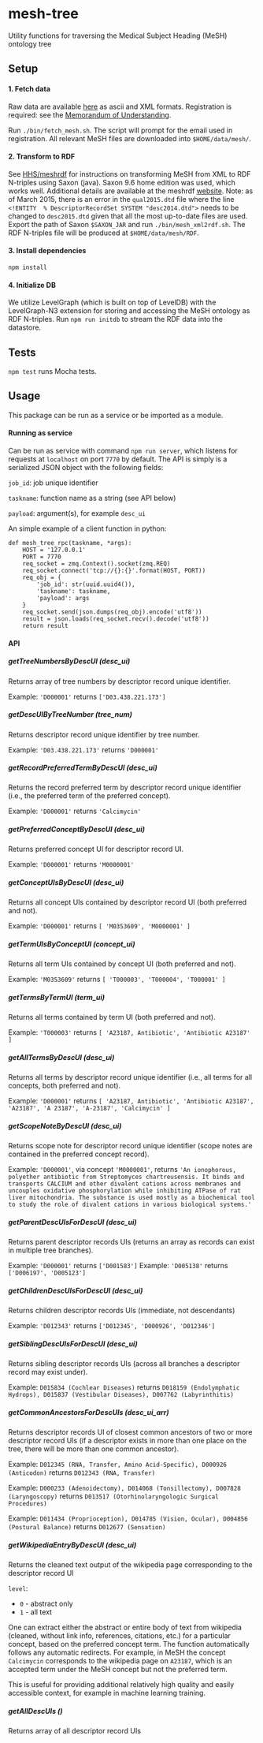 mesh-tree
========

Utility functions for traversing the Medical Subject Heading (MeSH) ontology tree

## Setup

#### 1. Fetch data

Raw data are available
[here](https://www.nlm.nih.gov/mesh/filelist.html) as ascii and XML formats. Registration is required: see the
[Memorandum of Understanding](https://www.nlm.nih.gov/mesh/2014/download/termscon.html).

Run `./bin/fetch_mesh.sh`. The script will prompt for the email used in registration. All relevant MeSH files are downloaded into `$HOME/data/mesh/`.

#### 2. Transform to RDF

See [HHS/meshrdf](https://github.com/HHS/meshrdf) for instructions on transforming MeSH from XML to RDF N-triples using Saxon (java). Saxon 9.6 home edition was used, which works well. Additional details are available at the meshrdf [website](http://hhs.github.io/meshrdf/). Note: as of March 2015, there is an error in the `qual2015.dtd` file where the line `<!ENTITY  % DescriptorRecordSet SYSTEM "desc2014.dtd">` needs to be changed to `desc2015.dtd` given that all the most up-to-date files are used. Export the path of Saxon `$SAXON_JAR` and run `./bin/mesh_xml2rdf.sh`. The RDF N-triples file will be produced at `$HOME/data/mesh/RDF`.

#### 3. Install dependencies

`npm install`

#### 4. Initialize DB

We utilize LevelGraph (which is built on top of LevelDB) with the LevelGraph-N3 extension for storing and accessing the MeSH ontology as RDF N-triples. Run `npm run initdb` to stream the RDF data into the datastore.

## Tests

`npm test` runs Mocha tests.

## Usage

This package can be run as a service or be imported as a module.

#### Running as service

Can be run as service with command `npm run server`, which listens for requests at `localhost` on port `7770` by default. The API is simply is a serialized JSON object with the following fields:

`job_id`: job unique identifier

`taskname`: function name as a string (see API below)

`payload`: argument(s), for example `desc_ui`

An simple example of a client function in python:

```
def mesh_tree_rpc(taskname, *args):
    HOST = '127.0.0.1'
    PORT = 7770
    req_socket = zmq.Context().socket(zmq.REQ)
    req_socket.connect('tcp://{}:{}'.format(HOST, PORT))
    req_obj = {
        'job_id': str(uuid.uuid4()),
        'taskname': taskname,
        'payload': args
    }
    req_socket.send(json.dumps(req_obj).encode('utf8'))
    result = json.loads(req_socket.recv().decode('utf8'))
    return result
```

#### API

##### getTreeNumbersByDescUI (desc_ui)

Returns array of tree numbers by descriptor record unique identifier.

Example: `'D000001'` returns `['D03.438.221.173']`

##### getDescUIByTreeNumber (tree_num)

Returns descriptor record unique identifier by tree number.

Example: `'D03.438.221.173'` returns `'D000001'`

##### getRecordPreferredTermByDescUI (desc_ui)

Returns the record preferred term by descriptor record unique identifier (i.e., the preferred term of the preferred concept).

Example: `'D000001'` returns `'Calcimycin'`
  
##### getPreferredConceptByDescUI (desc_ui)

Returns preferred concept UI for descriptor record UI.

Example: `'D000001'` returns `'M0000001'`

##### getConceptUIsByDescUI (desc_ui)

Returns all concept UIs contained by descriptor record UI (both preferred and not).

Example: `'D000001'` returns `[ 'M0353609', 'M0000001' ]`
  
##### getTermUIsByConceptUI (concept_ui)

Returns all term UIs contained by concept UI (both preferred and not).

Example: `'M0353609'` returns `[ 'T000003', 'T000004', 'T000001' ]`

##### getTermsByTermUI (term_ui)

Returns all terms contained by term UI (both preferred and not).

Example: `'T000003'` returns `[ 'A23187, Antibiotic', 'Antibiotic A23187' ]`

##### getAllTermsByDescUI (desc_ui)

Returns all terms by descriptor record unique identifier (i.e., all terms for all concepts, both preferred and not).

Example: `'D000001'` returns `[ 'A23187, Antibiotic', 'Antibiotic A23187', 'A23187', 'A 23187', 'A-23187', 'Calcimycin' ]`

##### getScopeNoteByDescUI (desc_ui)

Returns scope note for descriptor record unique identifier (scope notes are contained in the preferred concept record).

Example: `'D000001'`, via concept `'M0000001'`, returns `'An ionophorous, polyether antibiotic from Streptomyces chartreusensis. It binds and transports CALCIUM and other divalent cations across membranes and uncouples oxidative phosphorylation while inhibiting ATPase of rat liver mitochondria. The substance is used mostly as a biochemical tool to study the role of divalent cations in various biological systems.'`

##### getParentDescUIsForDescUI (desc_ui)

Returns parent descriptor records UIs (returns an array as records can exist in multiple tree branches).

Example: `'D000001'` returns `['D001583']`
Example: `'D005138'` returns `['D006197', 'D005123']`

##### getChildrenDescUIsForDescUI (desc_ui)

Returns children descriptor records UIs (immediate, not descendants)

Example: `'D012343'` returns `['D012345', 'D000926', 'D012346']`

##### getSiblingDescUIsForDescUI (desc_ui)

Returns sibling descriptor records UIs (across all branches a descriptor record may exist under).

Example: `D015834 (Cochlear Diseases)` returns `D018159 (Endolymphatic Hydrops), D015837 (Vestibular Diseases), D007762 (Labyrinthitis)`

##### getCommonAncestorsForDescUIs (desc_ui_arr)

Returns descriptor records UI of closest common ancestors of two or more descriptor record UIs (if a descriptor exists in more than one place on the tree, there will be more than one common ancestor).

Example: `D012345 (RNA, Transfer, Amino Acid-Specific), D000926 (Anticodon)` returns `D012343 (RNA, Transfer)`

Example: `D000233 (Adenoidectomy), D014068 (Tonsillectomy), D007828 (Laryngoscopy)` returns `D013517 (Otorhinolaryngologic Surgical Procedures)`

Example: `D011434 (Proprioception), D014785 (Vision, Ocular), D004856 (Postural Balance)` returns `D012677 (Sensation)`

##### getWikipediaEntryByDescUI (desc_ui)

Returns the cleaned text output of the wikipedia page corresponding to the descriptor record UI
 
`level`:
- `0` - abstract only
- `1` - all text

One can extract either the abstract or entire body of text from wikipedia (cleaned, without link info, references, citations, etc.) for a particular concept, based on the preferred concept term. The function automatically follows any automatic redirects. For example, in MeSH the concept `Calcimycin` corresponds to the wikipedia page on `A23187`, which is an accepted term under the MeSH concept but not the preferred term.

This is useful for providing additional relatively high quality and easily accessible context, for example in machine learning training.

##### getAllDescUIs ()

Returns array of all descriptor record UIs